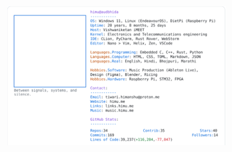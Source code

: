 <a href="https://github.com/HimuCodes">
  <picture>
    <source media="(prefers-color-scheme: dark)" srcset="https://raw.githubusercontent.com/HimuCodes/HimuCodes/main/dark.svg?b=1760239908">
    <img alt="HimuCodes's GitHub Profile README" src="https://raw.githubusercontent.com/HimuCodes/HimuCodes/main/light.svg?b=1760239908">
  </picture>
</a>
